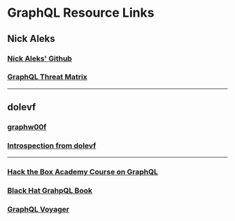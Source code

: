 # GraphQL Resource Links<a id='1.o'></a>
## Nick Aleks
### [Nick Aleks' Github](https://github.com/nicholasaleks)
### [GraphQL Threat Matrix](https://github.com/nicholasaleks/graphql-threat-matrix?tab=readme-ov-file)
***
## dolevf
### [graphw00f](https://github.com/dolevf/graphw00f)
### [Introspection from dolevf](https://github.com/dolevf/Black-Hat-GraphQL/blob/master/queries/introspection_query.txt)
***
### [Hack the Box Academy Course on GraphQL](https://academy.hackthebox.com/module/271/section/3127)

### [Black Hat GrahpQL Book](https://nostarch.com/black-hat-graphql)

### [GraphQL Voyager](https://graphql-kit.com/graphql-voyager/)

